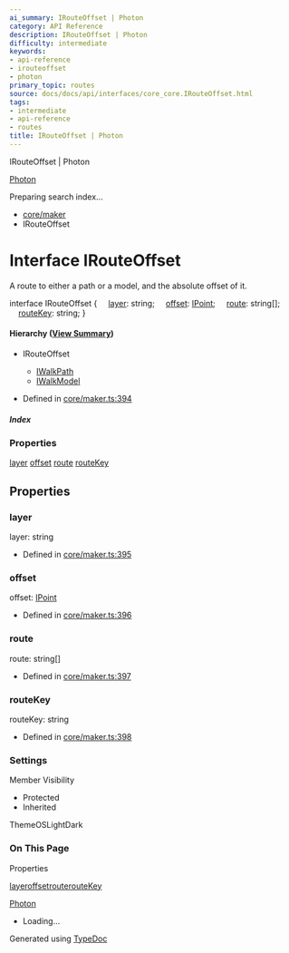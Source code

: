 ```yaml
---
ai_summary: IRouteOffset | Photon
category: API Reference
description: IRouteOffset | Photon
difficulty: intermediate
keywords:
- api-reference
- irouteoffset
- photon
primary_topic: routes
source: docs/docs/api/interfaces/core_core.IRouteOffset.html
tags:
- intermediate
- api-reference
- routes
title: IRouteOffset | Photon
---
```

IRouteOffset | Photon

[Photon](../index.md)




Preparing search index...

* [core/maker](../modules/core_maker.md)
* IRouteOffset

# Interface IRouteOffset

A route to either a path or a model, and the absolute offset of it.

interface IRouteOffset {
    [layer](#layer): string;
    [offset](#offset): [IPoint](core_schema.IPoint.md);
    [route](#route): string[];
    [routeKey](#routekey): string;
}

#### Hierarchy ([View Summary](../hierarchy.md#core/maker.IRouteOffset))

* IRouteOffset
  + [IWalkPath](core_maker.IWalkPath.md)
  + [IWalkModel](core_maker.IWalkModel.md)

* Defined in [core/maker.ts:394](https://github.com/mwhite454/photon/blob/main/packages/photon/src/core/maker.ts#L394)

##### Index

### Properties

[layer](#layer)
[offset](#offset)
[route](#route)
[routeKey](#routekey)

## Properties

### layer

layer: string

* Defined in [core/maker.ts:395](https://github.com/mwhite454/photon/blob/main/packages/photon/src/core/maker.ts#L395)

### offset

offset: [IPoint](core_schema.IPoint.md)

* Defined in [core/maker.ts:396](https://github.com/mwhite454/photon/blob/main/packages/photon/src/core/maker.ts#L396)

### route

route: string[]

* Defined in [core/maker.ts:397](https://github.com/mwhite454/photon/blob/main/packages/photon/src/core/maker.ts#L397)

### routeKey

routeKey: string

* Defined in [core/maker.ts:398](https://github.com/mwhite454/photon/blob/main/packages/photon/src/core/maker.ts#L398)

### Settings

Member Visibility

* Protected
* Inherited

ThemeOSLightDark

### On This Page

Properties

[layer](#layer)[offset](#offset)[route](#route)[routeKey](#routekey)

[Photon](../index.md)

* Loading...

Generated using [TypeDoc](https://typedoc.org/)
